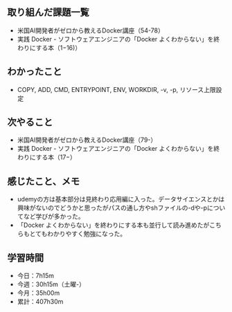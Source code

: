 ## 取り組んだ課題一覧
- 米国AI開発者がゼロから教えるDocker講座（54-78）
- 実践 Docker - ソフトウェアエンジニアの「Docker よくわからない」を終わりにする本（1−16)）
## わかったこと
- COPY, ADD, CMD, ENTRYPOINT, ENV, WORKDIR, -v, -p, リソース上限設定
## 次やること
- 米国AI開発者がゼロから教えるDocker講座（79-）
- 実践 Docker - ソフトウェアエンジニアの「Docker よくわからない」を終わりにする本（17−）
## 感じたこと、メモ
- udemyの方は基本部分は見終わり応用編に入った。データサイエンスとかは興味がないのでどうかと思ったがパスの通し方やshファイルの-dや-pについてなど学びが多かった。    
- 「Docker よくわからない」を終わりにする本も並行して読み進めたがこちらもとてもわかりやすく勉強になった。
## 学習時間
- 今日：7h15m
- 今週：30h15m（土曜-）
- 今月：35h00m
- 累計：407h30m